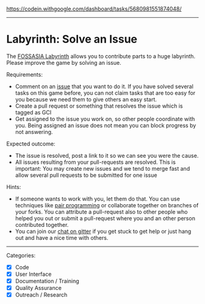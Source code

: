 https://codein.withgoogle.com/dashboard/tasks/5680981551874048/

---

# Labyrinth: Solve an Issue

The [FOSSASIA Labyrinth](https://github.com/fossasia/labyrinth/) allows you to contribute parts to a huge labyrinth. Please improve the game by solving an issue.

Requirements:
- Comment on an [issue](https://github.com/fossasia/labyrinth/labels/GCI) that you want to do it. If you have solved several tasks on this game before, you can not claim tasks that are too easy for you because we need them to give others an easy start.
- Create a pull request or something that resolves the issue which is tagged as GCI
- Get assigned to the issue you work on, so other people coordinate with you. Being assigned an issue does not mean you can block progress by not answering.

Expected outcome:
- The issue is resolved, post a link to it so we can see you were the cause.
- All issues resulting from your pull-requests are resolved. This is important: You may create new issues and we tend to merge fast and allow several pull requests to be submitted for one issue

Hints:
- If someone wants to work with you, let them do that. You can use techniques like [pair programming](https://www.youtube.com/watch?v=vgkahOzFH2Q) or collaborate together on branches of your forks. You can attribute a pull-request also to other people who helped you out or submit a pull-request where you and an other person contributed together.
- You can join our [chat on gitter](https://gitter.im/fossasia/labyrinth) if you get stuck to get help or just hang out and have a nice time with others.

---

Categories:
- [X] Code
- [X] User Interface
- [X] Documentation / Training
- [X] Quality Assurance
- [X] Outreach / Research
